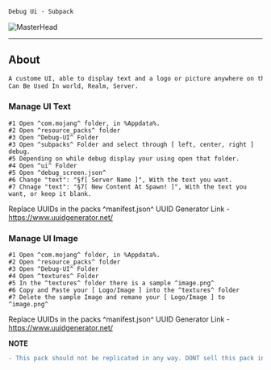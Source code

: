 ```diff
Debug Ui - Subpack
```
![MasterHead](https://media.discordapp.net/attachments/1050591171921072130/1051999687068094585/banner.png?width=1355&height=494)
--- ---
## About
```diff
A custome UI, able to display text and a logo or picture anywhere on the players screen throughout gameplay!
Can Be Used In world, Realm, Server.
```

### Manage UI Text
```info
#1 Open ^com.mojang^ folder, in %Appdata%.
#2 Open ^resource_packs^ folder
#3 Open ^Debug-UI^ Folder
#3 Open ^subpacks^ Folder and select through [ left, center, right ] debug.
#5 Depending on while debug display your using open that folder. 
#4 Open ^ui^ Folder
#5 Open ^debug_screen.json^
#6 Change "text": "§f[ Server Name ]", With the text you want.
#7 Chnage "text": "§7[ New Content At Spawn! ]", With the text you want, or keep it blank.
```
Replace UUIDs in the packs ^manifest.json^ UUID Generator Link - https://www.uuidgenerator.net/

### Manage UI Image
```info
#1 Open ^com.mojang^ folder, in %Appdata%.
#2 Open ^resource_packs^ folder
#3 Open ^Debug-UI^ Folder
#4 Open ^textures^ Folder
#5 In the ^textures^ folder there is a sample ^image.png^ 
#6 Copy and Paste your [ Logo/Image ] into the ^textures^ folder
#7 Delete the sample Image and remane your [ Logo/Image ] to ^image.png^
```
Replace UUIDs in the packs ^manifest.json^ UUID Generator Link - https://www.uuidgenerator.net/

**NOTE** 

```diff 
- This pack should not be replicated in any way. DONT sell this pack in any way. This debug ui addon can be added to your own pack. Make sure to add credit in the files or in your world! -
```

